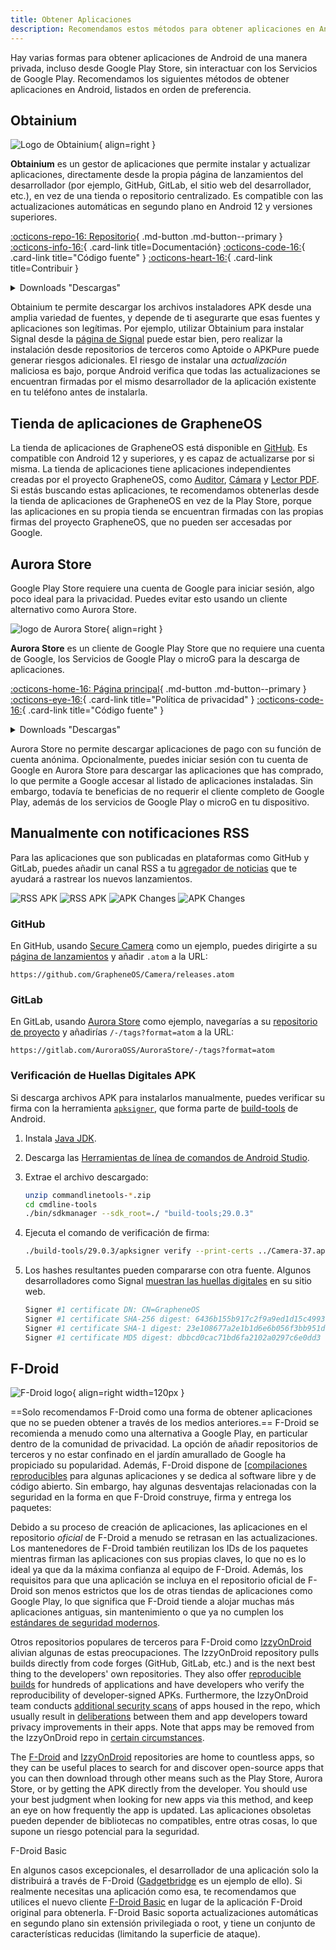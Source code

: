 ```yaml
---
title: Obtener Aplicaciones
description: Recomendamos estos métodos para obtener aplicaciones en Android sin interactuar con los Servicios de Google Play.
---
```


Hay varias formas para obtener aplicaciones de Android de una manera privada, incluso desde Google Play Store, sin interactuar con los Servicios de Google Play. Recomendamos los siguientes métodos de obtener aplicaciones en Android, listados en orden de preferencia.

## Obtainium

<div class="admonition recommendation" markdown>

![Logo de Obtainium](../assets/img/android/obtainium.svg){ align=right }

**Obtainium** es un gestor de aplicaciones que permite instalar y actualizar aplicaciones, directamente desde la propia página de lanzamientos del desarrollador (por ejemplo, GitHub, GitLab, el sitio web del desarrollador, etc.), en vez de una tienda o repositorio centralizado. Es compatible con las actualizaciones automáticas en segundo plano en Android 12 y versiones superiores.

[:octicons-repo-16: Repositorio](https://github.com/ImranR98/Obtainium#readme){ .md-button .md-button--primary }
[:octicons-info-16:](https://github.com/ImranR98/Obtainium/wiki){ .card-link title=Documentación}
[:octicons-code-16:](https://github.com/ImranR98/Obtainium){ .card-link title="Código fuente" }
[:octicons-heart-16:](https://github.com/sponsors/ImranR98){ .card-link title=Contribuir }

<details class="downloads" markdown>
<summary>Downloads "Descargas"</summary>

- [:simple-github: GitHub](https://github.com/ImranR98/Obtainium/releases)

</details>

</div>

Obtainium te permite descargar los archivos instaladores APK desde una amplia variedad de fuentes, y depende de ti asegurarte que esas fuentes y aplicaciones son legítimas. Por ejemplo, utilizar Obtainium para instalar Signal desde la [página de Signal](https://signal.org/android/apk) puede estar bien, pero realizar la instalación desde repositorios de terceros como Aptoide o APKPure puede generar riesgos adicionales. El riesgo de instalar una _actualización_ maliciosa es bajo, porque Android verifica que todas las actualizaciones se encuentran firmadas por el mismo desarrollador de la aplicación existente en tu teléfono antes de instalarla.

## Tienda de aplicaciones de GrapheneOS

La tienda de aplicaciones de GrapheneOS está disponible en [GitHub](https://github.com/GrapheneOS/Apps/releases). Es compatible con Android 12 y superiores, y es capaz de actualizarse por si misma. La tienda de aplicaciones tiene aplicaciones independientes creadas por el proyecto GrapheneOS, como [Auditor](../device-integrity.md#auditor-android), [Cámara](general-apps.md#secure-camera) y [Lector PDF](general-apps.md#secure-pdf-viewer). Si estás buscando estas aplicaciones, te recomendamos obtenerlas desde la tienda de aplicaciones de GrapheneOS en vez de la Play Store, porque las aplicaciones en su propia tienda se encuentran firmadas con las propias firmas del proyecto GrapheneOS, que no pueden ser accesadas por Google.

## Aurora Store

Google Play Store requiere una cuenta de Google para iniciar sesión, algo poco ideal para la privacidad. Puedes evitar esto usando un cliente alternativo como Aurora Store.

<div class="admonition recommendation" markdown>

![logo de Aurora Store](../assets/img/android/aurora-store.webp){ align=right }

**Aurora Store** es un cliente de Google Play Store que no requiere una cuenta de Google, los Servicios de Google Play o microG para la descarga de aplicaciones.

[:octicons-home-16: Página principal](https://auroraoss.com){ .md-button .md-button--primary }
[:octicons-eye-16:](https://gitlab.com/AuroraOSS/AuroraStore/-/blob/master/POLICY.md){ .card-link title="Política de privacidad" }
[:octicons-code-16:](https://gitlab.com/AuroraOSS/AuroraStore){ .card-link title="Código fuente" }

<details class="downloads" markdown>
<summary>Downloads "Descargas"</summary>

- [:simple-gitlab: GitLab](https://gitlab.com/AuroraOSS/AuroraStore/-/releases)

</details>

</div>

Aurora Store no permite descargar aplicaciones de pago con su función de cuenta anónima. Opcionalmente, puedes iniciar sesión con tu cuenta de Google en Aurora Store para descargar las aplicaciones que has comprado, lo que permite a Google accesar al listado de aplicaciones instaladas. Sin embargo, todavía te beneficias de no requerir el cliente completo de Google Play, además de los servicios de Google Play o microG en tu dispositivo.

## Manualmente con notificaciones RSS

Para las aplicaciones que son publicadas en plataformas como GitHub y GitLab, puedes añadir un canal RSS a tu [agregador de noticias](../news-aggregators.md) que te ayudará a rastrear los nuevos lanzamientos.

![RSS APK](../assets/img/android/rss-apk-light.png#only-light) ![RSS APK](../assets/img/android/rss-apk-dark.png#only-dark) ![APK Changes](../assets/img/android/rss-changes-light.png#only-light) ![APK Changes](../assets/img/android/rss-changes-dark.png#only-dark)

### GitHub

En GitHub, usando [Secure Camera](general-apps.md#secure-camera) como un ejemplo, puedes dirigirte a su [página de lanzamientos](https://github.com/GrapheneOS/Camera/releases) y añadir `.atom` a la URL:

`https://github.com/GrapheneOS/Camera/releases.atom`

### GitLab

En GitLab, usando [Aurora Store](#aurora-store) como ejemplo, navegarías a su [repositorio de proyecto](https://gitlab.com/AuroraOSS/AuroraStore) y añadirías `/-/tags?format=atom` a la URL:

`https://gitlab.com/AuroraOSS/AuroraStore/-/tags?format=atom`

### Verificación de Huellas Digitales APK

Si descarga archivos APK para instalarlos manualmente, puedes verificar su firma con la herramienta [`apksigner`](https://developer.android.com/studio/command-line/apksigner), que forma parte de [build-tools](https://developer.android.com/studio/releases/build-tools) de Android.

1. Instala [Java JDK](https://oracle.com/java/technologies/downloads).

2. Descarga las [Herramientas de línea de comandos de Android Studio](https://developer.android.com/studio#command-tools).

3. Extrae el archivo descargado:

   ```bash
   unzip commandlinetools-*.zip
   cd cmdline-tools
   ./bin/sdkmanager --sdk_root=./ "build-tools;29.0.3"
   ```

4. Ejecuta el comando de verificación de firma:

   ```bash
   ./build-tools/29.0.3/apksigner verify --print-certs ../Camera-37.apk
   ```

5. Los hashes resultantes pueden compararse con otra fuente. Algunos desarrolladores como Signal [muestran las huellas digitales](https://signal.org/android/apk) en su sitio web.

   ```bash
   Signer #1 certificate DN: CN=GrapheneOS
   Signer #1 certificate SHA-256 digest: 6436b155b917c2f9a9ed1d15c4993a5968ffabc94947c13f2aeee14b7b27ed59
   Signer #1 certificate SHA-1 digest: 23e108677a2e1b1d6e6b056f3bb951df7ad5570c
   Signer #1 certificate MD5 digest: dbbcd0cac71bd6fa2102a0297c6e0dd3
   ```

## F-Droid

![F-Droid logo](../assets/img/android/f-droid.svg){ align=right width=120px }

\==Solo recomendamos F-Droid como una forma de obtener aplicaciones que no se pueden obtener a través de los medios anteriores.== F-Droid se recomienda a menudo como una alternativa a Google Play, en particular dentro de la comunidad de privacidad. La opción de añadir repositorios de terceros y no estar confinado en el jardín amurallado de Google ha propiciado su popularidad. Además, F-Droid dispone de [[compilaciones reproducibles](https://f-droid.org/en/docs/Reproducible_Builds) para algunas aplicaciones y se dedica al software libre y de código abierto. Sin embargo, hay algunas desventajas relacionadas con la seguridad en la forma en que F-Droid construye, firma y entrega los paquetes:

Debido a su proceso de creación de aplicaciones, las aplicaciones en el repositorio _oficial_ de F-Droid a menudo se retrasan en las actualizaciones. Los mantenedores de F-Droid también reutilizan los IDs de los paquetes mientras firman las aplicaciones con sus propias claves, lo que no es lo ideal ya que da la máxima confianza al equipo de F-Droid. Además, los requisitos para que una aplicación se incluya en el repositorio oficial de F-Droid son menos estrictos que los de otras tiendas de aplicaciones como Google Play, lo que significa que F-Droid tiende a alojar muchas más aplicaciones antiguas, sin mantenimiento o que ya no cumplen los [estándares de seguridad modernos](https://developer.android.com/google/play/requirements/target-sdk).

Otros repositorios populares de terceros para F-Droid como [IzzyOnDroid](https://apt.izzysoft.de/fdroid) alivian algunas de estas preocupaciones. The IzzyOnDroid repository pulls builds directly from code forges (GitHub, GitLab, etc.) and is the next best thing to the developers' own repositories. They also offer [reproducible builds](https://android.izzysoft.de/articles/named/iod-rbs-mirrors-clients) for hundreds of applications and have developers who verify the reproducibility of developer-signed APKs. Furthermore, the IzzyOnDroid team conducts [additional security scans](https://android.izzysoft.de/articles/named/iod-scan-apkchecks) of apps housed in the repo, which usually result in [deliberations](https://github.com/gouravkhunger/QuotesApp/issues/22) between them and app developers toward privacy improvements in their apps. Note that apps may be removed from the IzzyOnDroid repo in [certain circumstances](https://gitlab.com/IzzyOnDroid/repo#are-apps-removed-from-the-repo--and-when-does-that-happen).

The [F-Droid](https://f-droid.org/en/packages) and [IzzyOnDroid](https://apt.izzysoft.de/fdroid) repositories are home to countless apps, so they can be useful places to search for and discover open-source apps that you can then download through other means such as the Play Store, Aurora Store, or by getting the APK directly from the developer. You should use your best judgment when looking for new apps via this method, and keep an eye on how frequently the app is updated. Las aplicaciones obsoletas pueden depender de bibliotecas no compatibles, entre otras cosas, lo que supone un riesgo potencial para la seguridad.

<div class="admonition note" markdown>
<p class="admonition-title">F-Droid Basic</p>

En algunos casos excepcionales, el desarrollador de una aplicación solo la distribuirá a través de F-Droid ([Gadgetbridge](https://gadgetbridge.org) es un ejemplo de ello). Si realmente necesitas una aplicación como esa, te recomendamos que utilices el nuevo cliente [F-Droid Basic](https://f-droid.org/en/packages/org.fdroid.basic) en lugar de la aplicación F-Droid original para obtenerla. F-Droid Basic soporta actualizaciones automáticas en segundo plano sin extensión privilegiada o root, y tiene un conjunto de características reducidas (limitando la superficie de ataque).

</div>
